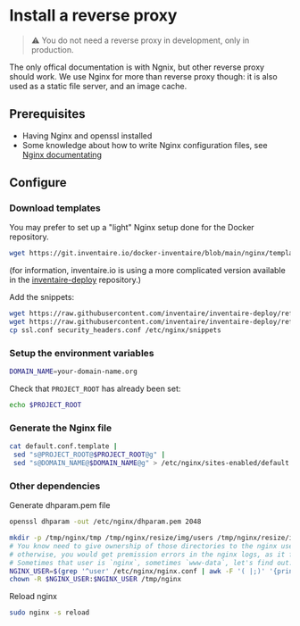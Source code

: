 # Install a reverse proxy

> ⚠️ You do not need a reverse proxy in development, only in production.

The only offical documentation is with Ngnix, but other reverse proxy should work. We use Nginx for more than reverse proxy though: it is also used as a static file server, and an image cache.

## Prerequisites

- Having Nginx and openssl installed
- Some knowledge about how to write Nginx configuration files, see [Nginx documentating](http://nginx.org/en/docs/)

## Configure

### Download templates

You may prefer to set up a "light" Nginx setup done for the Docker repository.

```sh
wget https://git.inventaire.io/docker-inventaire/blob/main/nginx/templates/default.conf.template
```

(for information, inventaire.io is using a more complicated version available in the [inventaire-deploy](https://github.com/inventaire/inventaire-deploy/blob/main/nginx/inventaire.original.nginx) repository.)

Add the snippets:

```sh
wget https://raw.githubusercontent.com/inventaire/inventaire-deploy/refs/heads/main/nginx/security_headers.conf
wget https://raw.githubusercontent.com/inventaire/inventaire-deploy/refs/heads/main/nginx/ssl.conf
cp ssl.conf security_headers.conf /etc/nginx/snippets
```

### Setup the environment variables

```sh
DOMAIN_NAME=your-domain-name.org
```

Check that `PROJECT_ROOT` has already been set:

```sh
echo $PROJECT_ROOT
```

### Generate the Nginx file

```sh
cat default.conf.template |
 sed "s@PROJECT_ROOT@$PROJECT_ROOT@g" |
 sed "s@DOMAIN_NAME@$DOMAIN_NAME@g" > /etc/nginx/sites-enabled/default
```

### Other dependencies

Generate dhparam.pem file

```sh
openssl dhparam -out /etc/nginx/dhparam.pem 2048
```


```sh
mkdir -p /tmp/nginx/tmp /tmp/nginx/resize/img/users /tmp/nginx/resize/img/groups /tmp/nginx/resize/img/entities /tmp/nginx/resize/img/remote /tmp/nginx/resize/img/assets
# You know need to give ownership of those directories to the nginx user,
# otherwise, you would get premission errors in the nginx logs, as it fails to save files.
# Sometimes that user is `nginx`, sometimes `www-data`, let's find out:
NGINX_USER=$(grep '^user' /etc/nginx/nginx.conf | awk -F '( |;)' '{print $2}')
chown -R $NGINX_USER:$NGINX_USER /tmp/nginx
```

Reload nginx

```sh
sudo nginx -s reload
```
